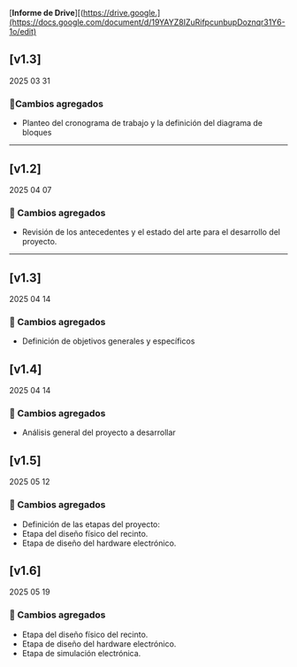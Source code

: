 [**Informe de Drive**][(https://drive.google.](https://docs.google.com/document/d/19YAYZ8IZuRifpcunbupDoznqr31Y6-1o/edit)

## [v1.3]
2025 03 31
### 📂Cambios agregados
-  Planteo del cronograma de trabajo y la definición del diagrama de bloques
---
## [v1.2]
2025 04 07
### 📂 Cambios agregados
- Revisión de los antecedentes y el estado del arte para el desarrollo del proyecto.
---
## [v1.3]
2025 04 14
### 📂 Cambios agregados
- Definición de objetivos generales y específicos

## [v1.4]
2025 04 14
### 📂 Cambios agregados
- Análisis general del proyecto a desarrollar

## [v1.5]
2025 05 12
### 📂 Cambios agregados
- Definición de las etapas del proyecto:
- Etapa del diseño físico del recinto.
- Etapa de diseño del hardware electrónico.

## [v1.6]
2025 05 19
### 📂 Cambios agregados
- Etapa del diseño físico del recinto.
- Etapa de diseño del hardware electrónico.
- Etapa de simulación electrónica.



